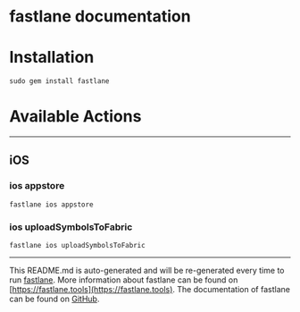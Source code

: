 fastlane documentation
================
# Installation
```
sudo gem install fastlane
```
# Available Actions

----

## iOS
### ios appstore
```
fastlane ios appstore
```

### ios uploadSymbolsToFabric
```
fastlane ios uploadSymbolsToFabric
```


----

This README.md is auto-generated and will be re-generated every time to run [fastlane](https://fastlane.tools).
More information about fastlane can be found on [https://fastlane.tools](https://fastlane.tools).
The documentation of fastlane can be found on [GitHub](https://github.com/fastlane/fastlane/tree/master/fastlane).